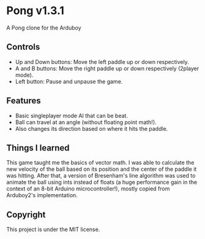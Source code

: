 # Pong v1.3.1
A Pong clone for the Arduboy

## Controls
* Up and Down buttons: Move the left paddle up or down respectively.
* A and B buttons: Move the right paddle up or down respectively (2player mode).
* Left button: Pause and unpause the game.

## Features
* Basic singleplayer mode AI that can be beat.
* Ball can travel at an angle (without floating point math!).
* Also changes its direction based on where it hits the paddle.

## Things I learned
This game taught me the basics of vector math. I was able to calculate the new velocity of the ball based on its position and the center of the paddle it was hitting. After that, a version of Bresenham's line algorithm was used to animate the ball using ints instead of floats (a huge performance gain in the context of an 8-bit Arduino microcontroller!), mostly copied from Arduboy2's implementation.

## Copyright
This project is under the MIT license.
